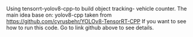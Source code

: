 Using tensorrt-yolov8-cpp-to build object tracking- vehicle counter.
The main idea base on: yolov8-cpp taken from https://github.com/cyrusbehr/YOLOv8-TensorRT-CPP
If you want to see how to run this code. Go to link github above to see details.

